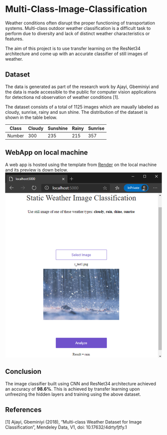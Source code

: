 # Multi-Class-Image-Classification

Weather conditions often disrupt the proper functioning of transportation systems. Multi-class outdoor weather classification is a difficult task to perform due to diversity and lack of distinct weather characteristics or features. 

The aim of this project is to use transfer learning on the ResNet34 architecture and come up with an accurate classifier of still images of weather.

## Dataset

The data is generated as part of the research work by Ajayi, Gbeminiyi and the data is made accessible to the public for computer vision applications for detectiona nd observation of weather conditions [1].

The dataset consists of a total of 1125 images which are maually labeled as cloudy, sunrise, rainy and sun shine. The distribution of the dataset is shown in the table below.

Class | Cloudy | Sunshine | Rainy | Sunrise
------|--------|----------|-------|--------
Number |  300 |  235 | 215 |  357

## WebApp on local machine

A web app is hosted using the template from [Render](https://github.com/render-examples/fastai-v3) on the local machine and its preview is down below. 
![Preview of the web app hosted on the local machine](https://github.com/saidileep-knv/Multi-Class-Image-Classification/blob/master/test_images/WebApp.png?raw=true)

## Conclusion

The image classifier built using CNN and ResNet34 architecture achieved an accuracy of **98.6%**. This is achieved by transfer learning upon unfreezing the hidden layers and training using the above dataset.

## References
[1] Ajayi, Gbeminiyi (2018), “Multi-class Weather Dataset for Image Classification”, Mendeley Data, V1, doi: 10.17632/4drtyfjtfy.1
